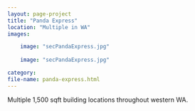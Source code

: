 ```yaml
---
layout: page-project
title: "Panda Express"
location: "Multiple in WA"
images: 

    image: "secPandaExpress.jpg" 
    
    image: "secPandaExpress.jpg" 

category:
file-name: panda-express.html
---
```


Multiple 1,500 sqft building locations throughout western WA.
